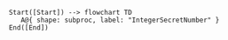 ```mermaid
 Start([Start]) --> flowchart TD
    A@{ shape: subproc, label: "IntegerSecretNumber" }
 End([End])
```




    

